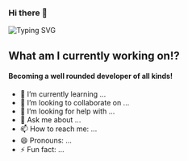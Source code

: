 ### Hi there 👋

<img src="https://readme-typing-svg.demolab.com?font=Cinzel&size=50&duration=2500&pause=3000&color=27F7E9&multiline=true&width=1000&height=200&lines=Hi!+My+name+is+Ryan+Large%2C+;and+Welcome+to+my+Github+profile!!" alt="Typing SVG" />

## What am I currently working on!?
#### Becoming a well rounded developer of all kinds! 




- 🌱 I’m currently learning ...
- 👯 I’m looking to collaborate on ...
- 🤔 I’m looking for help with ...
- 💬 Ask me about ...
- 📫 How to reach me: ...
- 😄 Pronouns: ...
- ⚡ Fun fact: ...
